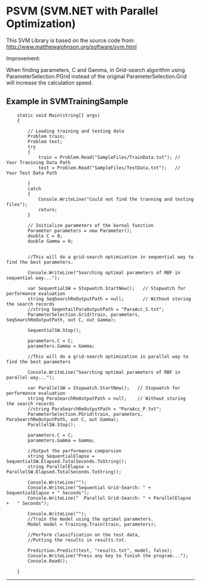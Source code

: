 PSVM 
(SVM.NET with Parallel Optimization)
====

This SVM Library is based on the source code from:
http://www.matthewajohnson.org/software/svm.html 

Improvement:

When finding parameters, C and Gamma, in Grid-search algorithm 
using ParameterSelection.PGrid instead of the original ParameterSelection.Grid 
will increase the calculation speed.

Example in SVMTrainingSample
---


        static void Main(string[] args)
        {

            // Loading training and testing data 
            Problem train;
            Problem test;
            try
            {
                train = Problem.Read("SampleFiles/TrainData.txt"); //  Your Tranining Data Path
                test = Problem.Read("SampleFiles/TestData.txt");   //  Your Test Data Path

            }
            catch
            {
                Console.WriteLine("Could not find the tranning and testing files");
                return;
            }

            // Initialize parameters of the kernal function
            Parameter parameters = new Parameter();
            double C = 0;
            double Gamma = 0;


            //This will do a grid-search optimization in sequential way to find the best parameters. 
 
            Console.WriteLine("Searching optimal parameters of RBF in sequential way...");

            var SequentialSW = Stopwatch.StartNew();   // Stopwatch for performance evaluation
            string SeqSearchReOutputPath = null;       // Without storing the search records  
            //string SeqentailParaOutputPath = "ParaAcc_S.txt";
            ParameterSelection.Grid(train, parameters, SeqSearchReOutputPath, out C, out Gamma);
         
            SequentialSW.Stop();

            parameters.C = C;
            parameters.Gamma = Gamma;

            //This will do a grid-search optimization in parallel way to find the best parameters
           
            Console.WriteLine("Searching optimal parameters of RBF in parallel way...");

            var ParallelSW = Stopwatch.StartNew();   // Stopwatch for performance evaluation
            string ParaSearchReOutputPath = null;    // Without storing the search records  
            //string ParaSearchReOutputPath = "ParaAcc_P.txt";
            ParameterSelection.PGrid(train, parameters, ParaSearchReOutputPath, out C, out Gamma);
            ParallelSW.Stop();

            parameters.C = C;
            parameters.Gamma = Gamma;

            //Output the performance comparsion
            string SequentialElapse = SequentialSW.Elapsed.TotalSeconds.ToString();
            string ParallelElapse = ParallelSW.Elapsed.TotalSeconds.ToString();
      
            Console.WriteLine(""); 
            Console.WriteLine("Sequential Grid-Search: " + SequentialElapse + " Seconds");
            Console.WriteLine("  Parallel Grid-Search: " + ParallelElapse +   " Seconds");
           
            Console.WriteLine(""); 
            //Train the model using the optimal parameters.
            Model model = Training.Train(train, parameters);
            
            //Perform classification on the test data, 
            //Putting the results in results.txt.

            Prediction.Predict(test, "results.txt", model, false);
            Console.WriteLine("Press any key to finish the program...");
            Console.Read();
        
        }
  

---
